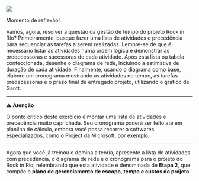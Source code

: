 [![](https://ampli-images.s3.amazonaws.com/production/77df6f11-f8b7-498e-927f-6cc066c3c99b/original)](https://ampli-images.s3.amazonaws.com/production/77df6f11-f8b7-498e-927f-6cc066c3c99b/original)

Momento de reflexão!

Vamos, agora, resolver a questão da gestão de tempo do projeto Rock in Rio? Primeiramente, busque fazer uma lista de atividades e precedência para sequenciar as tarefas a serem realizadas. Lembre-se de que é necessário listar as atividades numa ordem lógica e demonstrar as predecessoras e sucessoras de cada atividade. Após esta lista ou tabela confeccionada, desenhe o diagrama de rede, incluindo a estimativa de duração de cada atividade. Finalmente, usando o diagrama como base, elabore um cronograma mostrando as atividades no tempo, as tarefas predecessoras e o prazo final de entregado projeto, utilizando o gráfico de Gantt.

______

**⚠️ Atenção**

O ponto crítico deste exercício é montar uma lista de atividades e precedência muito caprichada. Seu cronograma poderá ser feito até em planilha de cálculo, embora você possa recorrer a softwares especializados, como o Project da Microsoft, por exemplo.

______

Agora que você já treinou e domina a teoria, apresente a lista de atividades com precedência, o diagrama de rede e o cronograma para o projeto do Rock in Rio, relembrando que esta atividade é denominada de **Etapa 2**, que compõe o **plano de gerenciamento de escopo, tempo e custos do projeto**.